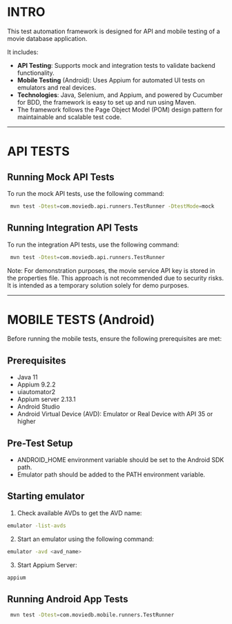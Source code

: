 # INTRO
This test automation framework is designed for API and mobile testing of a movie database application. 
 
It includes:
- **API Testing**: Supports mock and integration tests to validate backend functionality.
- **Mobile Testing** (Android): Uses Appium for automated UI tests on emulators and real devices.
- **Technologies**: Java, Selenium, and Appium, and powered by Cucumber for BDD, the framework is easy to set up and run using Maven.
- The framework follows the Page Object Model (POM) design pattern for maintainable and scalable test code.
 ***

# API TESTS

## Running Mock API Tests
To run the mock API tests, use the following command:
```bash
 mvn test -Dtest=com.moviedb.api.runners.TestRunner -DtestMode=mock
```

## Running Integration API Tests

To run the integration API tests, use the following command:
```bash
 mvn test -Dtest=com.moviedb.api.runners.TestRunner
 ```
 
Note: For demonstration purposes, the movie service API key is stored in the properties file. This approach is not recommended due to security risks. It is intended as a temporary solution solely for demo purposes.
***

# MOBILE TESTS (Android)
Before running the mobile tests, ensure the following prerequisites are met:

## Prerequisites
- Java 11
- Appium 9.2.2
- uiautomator2
- Appium server 2.13.1
- Android Studio
- Android Virtual Device (AVD): Emulator or Real Device with API 35 or higher

## Pre-Test Setup
- ANDROID_HOME environment variable should be set to the Android SDK path.
- Emulator path should be added to the PATH environment variable.

## Starting emulator
1) Check available AVDs to get the AVD name:
  ```bash
  emulator -list-avds
  ```
  
2) Start an emulator using the following command:
```bash 
emulator -avd <avd_name>
```

3) Start Appium Server:
```bash
appium
```

## Running Android App Tests
```bash
 mvn test -Dtest=com.moviedb.mobile.runners.TestRunner
```